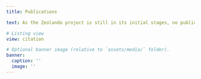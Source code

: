```yaml
---
title: Publications

text: As the Zeolando project is still in its initial stages, no publications have yet been produced. However, here are some recent publications by the group related to modeling the behavior of zeolites under operando conditions.

# Listing view
view: citation

# Optional banner image (relative to `assets/media/` folder).
banner:
  caption: ''
  image: ''
---
```

